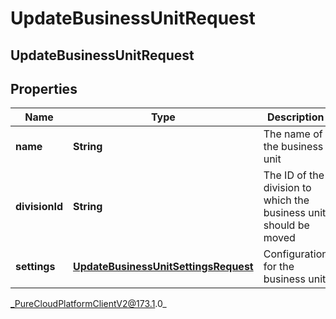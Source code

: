# UpdateBusinessUnitRequest

## UpdateBusinessUnitRequest

## Properties

|Name | Type | Description | Notes|
|------------ | ------------- | ------------- | -------------|
| **name** | **String** | The name of the business unit | [optional] |
| **divisionId** | **String** | The ID of the division to which the business unit should be moved | [optional] |
| **settings** | [**UpdateBusinessUnitSettingsRequest**](UpdateBusinessUnitSettingsRequest) | Configuration for the business unit | [optional] |



_PureCloudPlatformClientV2@173.1.0_
